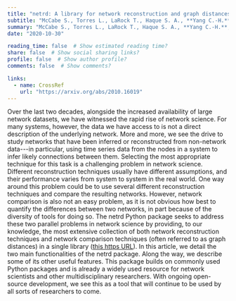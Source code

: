 ```yaml
---
title: "netrd: A library for network reconstruction and graph distances"
subtitle: "McCabe S., Torres L., LaRock T., Haque S. A., **Yang C.-H.**, Hartle H., Klein B. (2020). *arXiv*: 2010.16019"
summary: "McCabe S., Torres L., LaRock T., Haque S. A., **Yang C.-H.**, Hartle H., Klein B. (2020). *arXiv*: 2010.16019"
date: "2020-10-30"

reading_time: false  # Show estimated reading time?
share: false  # Show social sharing links?
profile: false  # Show author profile?
comments: false  # Show comments?

links:
  - name: CrossRef
    url: "https://arxiv.org/abs/2010.16019"
---
```


Over the last two decades, alongside the increased availability of large network datasets, we have witnessed the rapid rise of network science. For many systems, however, the data we have access to is not a direct description of the underlying network. More and more, we see the drive to study networks that have been inferred or reconstructed from non-network data---in particular, using time series data from the nodes in a system to infer likely connections between them. Selecting the most appropriate technique for this task is a challenging problem in network science. Different reconstruction techniques usually have different assumptions, and their performance varies from system to system in the real world. One way around this problem could be to use several different reconstruction techniques and compare the resulting networks. However, network comparison is also not an easy problem, as it is not obvious how best to quantify the differences between two networks, in part because of the diversity of tools for doing so. The netrd Python package seeks to address these two parallel problems in network science by providing, to our knowledge, the most extensive collection of both network reconstruction techniques and network comparison techniques (often referred to as graph distances) in a single library ([this https URL](https://github.com/netsiphd/netrd)). In this article, we detail the two main functionalities of the netrd package. Along the way, we describe some of its other useful features. This package builds on commonly used Python packages and is already a widely used resource for network scientists and other multidisciplinary researchers. With ongoing open-source development, we see this as a tool that will continue to be used by all sorts of researchers to come. 
